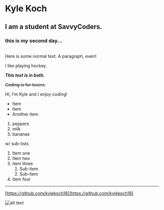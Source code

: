# Kyle Koch

## I am a student at SavvyCoders.

### this is my second day...

###### 

Here is some normal text. A paragraph, even!

I like playing hockey.


**_This text is in both._**

~~Coding is for losers.~~

Hi, I'm Kyle and I enjoy coding!

- Item
- Item
- Another item

1. peppers
2. milk
3. bananas

w/ sub-lists

1. Item one
2. Item two
3. Item three
   1. Sub-item
   2. Sub-item
4. Item four

---

[https://github.com/kylekoch18](https://github.com/kylekoch18)

![alt text](https://static.fashionbeans.com/wp-content/uploads/2018/09/long-hair-celebs-1.jpg)